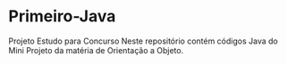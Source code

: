 # Primeiro-Java
Projeto Estudo para Concurso
Neste repositório contém códigos Java do Mini Projeto da matéria de Orientação a Objeto.
